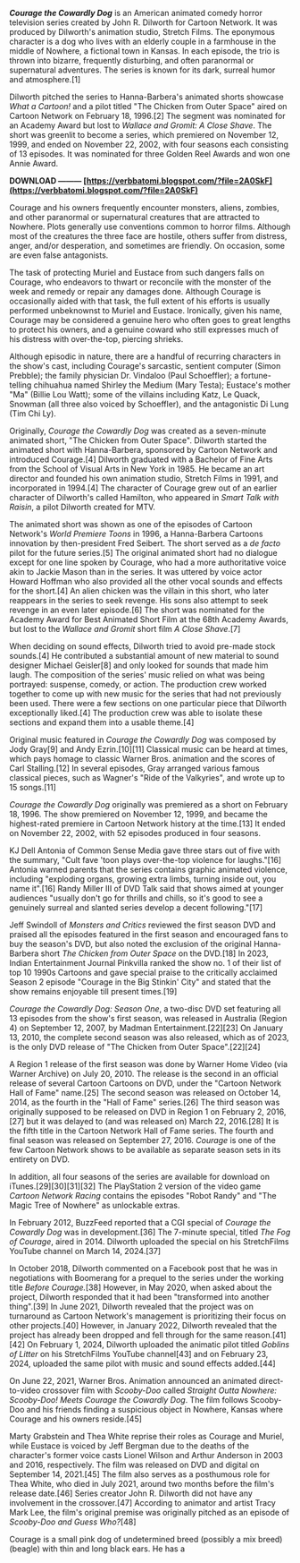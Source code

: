 
 
***Courage the Cowardly Dog*** is an American animated comedy horror television series created by John R. Dilworth for Cartoon Network. It was produced by Dilworth's animation studio, Stretch Films. The eponymous character is a dog who lives with an elderly couple in a farmhouse in the middle of Nowhere, a fictional town in Kansas. In each episode, the trio is thrown into bizarre, frequently disturbing, and often paranormal or supernatural adventures. The series is known for its dark, surreal humor and atmosphere.[1]
 
Dilworth pitched the series to Hanna-Barbera's animated shorts showcase *What a Cartoon!* and a pilot titled "The Chicken from Outer Space" aired on Cartoon Network on February 18, 1996.[2] The segment was nominated for an Academy Award but lost to *Wallace and Gromit: A Close Shave*. The short was greenlit to become a series, which premiered on November 12, 1999, and ended on November 22, 2002, with four seasons each consisting of 13 episodes. It was nominated for three Golden Reel Awards and won one Annie Award.
 
**DOWNLOAD ——— [https://verbbatomi.blogspot.com/?file=2A0SkF](https://verbbatomi.blogspot.com/?file=2A0SkF)**


 
Courage and his owners frequently encounter monsters, aliens, zombies, and other paranormal or supernatural creatures that are attracted to Nowhere. Plots generally use conventions common to horror films. Although most of the creatures the three face are hostile, others suffer from distress, anger, and/or desperation, and sometimes are friendly. On occasion, some are even false antagonists.
 
The task of protecting Muriel and Eustace from such dangers falls on Courage, who endeavors to thwart or reconcile with the monster of the week and remedy or repair any damages done. Although Courage is occasionally aided with that task, the full extent of his efforts is usually performed unbeknownst to Muriel and Eustace. Ironically, given his name, Courage may be considered a genuine hero who often goes to great lengths to protect his owners, and a genuine coward who still expresses much of his distress with over-the-top, piercing shrieks.
 
Although episodic in nature, there are a handful of recurring characters in the show's cast, including Courage's sarcastic, sentient computer (Simon Prebble); the family physician Dr. Vindaloo (Paul Schoeffler); a fortune-telling chihuahua named Shirley the Medium (Mary Testa); Eustace's mother "Ma" (Billie Lou Watt); some of the villains including Katz, Le Quack, Snowman (all three also voiced by Schoeffler), and the antagonistic Di Lung (Tim Chi Ly).
 
Originally, *Courage the Cowardly Dog* was created as a seven-minute animated short, "The Chicken from Outer Space". Dilworth started the animated short with Hanna-Barbera, sponsored by Cartoon Network and introduced Courage.[4] Dilworth graduated with a Bachelor of Fine Arts from the School of Visual Arts in New York in 1985. He became an art director and founded his own animation studio, Stretch Films in 1991, and incorporated in 1994.[4] The character of Courage grew out of an earlier character of Dilworth's called Hamilton, who appeared in *Smart Talk with Raisin*, a pilot Dilworth created for MTV.
 
The animated short was shown as one of the episodes of Cartoon Network's *World Premiere Toons* in 1996, a Hanna-Barbera Cartoons innovation by then-president Fred Seibert. The short served as a *de facto* pilot for the future series.[5] The original animated short had no dialogue except for one line spoken by Courage, who had a more authoritative voice akin to Jackie Mason than in the series. It was uttered by voice actor Howard Hoffman who also provided all the other vocal sounds and effects for the short.[4] An alien chicken was the villain in this short, who later reappears in the series to seek revenge. His sons also attempt to seek revenge in an even later episode.[6] The short was nominated for the Academy Award for Best Animated Short Film at the 68th Academy Awards, but lost to the *Wallace and Gromit* short film *A Close Shave*.[7]
 
When deciding on sound effects, Dilworth tried to avoid pre-made stock sounds.[4] He contributed a substantial amount of new material to sound designer Michael Geisler[8] and only looked for sounds that made him laugh. The composition of the series' music relied on what was being portrayed: suspense, comedy, or action. The production crew worked together to come up with new music for the series that had not previously been used. There were a few sections on one particular piece that Dilworth exceptionally liked.[4] The production crew was able to isolate these sections and expand them into a usable theme.[4]

Original music featured in *Courage the Cowardly Dog* was composed by Jody Gray[9] and Andy Ezrin.[10][11] Classical music can be heard at times, which pays homage to classic Warner Bros. animation and the scores of Carl Stalling.[12] In several episodes, Gray arranged various famous classical pieces, such as Wagner's "Ride of the Valkyries", and wrote up to 15 songs.[11]
 
*Courage the Cowardly Dog* originally was premiered as a short on February 18, 1996. The show premiered on November 12, 1999, and became the highest-rated premiere in Cartoon Network history at the time.[13] It ended on November 22, 2002, with 52 episodes produced in four seasons.
 
KJ Dell Antonia of Common Sense Media gave three stars out of five with the summary, "Cult fave 'toon plays over-the-top violence for laughs."[16] Antonia warned parents that the series contains graphic animated violence, including "exploding organs, growing extra limbs, turning inside out, you name it".[16] Randy Miller III of DVD Talk said that shows aimed at younger audiences "usually don't go for thrills and chills, so it's good to see a genuinely surreal and slanted series develop a decent following."[17]
 
Jeff Swindoll of *Monsters and Critics* reviewed the first season DVD and praised all the episodes featured in the first season and encouraged fans to buy the season's DVD, but also noted the exclusion of the original Hanna-Barbera short *The Chicken from Outer Space* on the DVD.[18] In 2023, Indian Entertainment Journal Pinkvilla ranked the show no. 1 of their list of top 10 1990s Cartoons and gave special praise to the critically acclaimed Season 2 episode "Courage in the Big Stinkin' City" and stated that the show remains enjoyable till present times.[19]
 
*Courage the Cowardly Dog: Season One*, a two-disc DVD set featuring all 13 episodes from the show's first season, was released in Australia (Region 4) on September 12, 2007, by Madman Entertainment.[22][23] On January 13, 2010, the complete second season was also released, which as of 2023, is the only DVD release of "The Chicken from Outer Space".[22][24]
 
A Region 1 release of the first season was done by Warner Home Video (via Warner Archive) on July 20, 2010. The release is the second in an official release of several Cartoon Cartoons on DVD, under the "Cartoon Network Hall of Fame" name.[25] The second season was released on October 14, 2014, as the fourth in the "Hall of Fame" series.[26] The third season was originally supposed to be released on DVD in Region 1 on February 2, 2016,[27] but it was delayed to (and was released on) March 22, 2016.[28] It is the fifth title in the Cartoon Network Hall of Fame series. The fourth and final season was released on September 27, 2016. *Courage* is one of the few Cartoon Network shows to be available as separate season sets in its entirety on DVD.
 
In addition, all four seasons of the series are available for download on iTunes.[29][30][31][32] The PlayStation 2 version of the video game *Cartoon Network Racing* contains the episodes "Robot Randy" and "The Magic Tree of Nowhere" as unlockable extras.
 
In February 2012, BuzzFeed reported that a CGI special of *Courage the Cowardly Dog* was in development.[36] The 7-minute special, titled *The Fog of Courage*, aired in 2014. Dilworth uploaded the special on his StretchFilms YouTube channel on March 14, 2024.[37]
 
In October 2018, Dilworth commented on a Facebook post that he was in negotiations with Boomerang for a prequel to the series under the working title *Before Courage.*[38] However, in May 2020, when asked about the project, Dilworth responded that it had been "transformed into another thing".[39] In June 2021, Dilworth revealed that the project was on turnaround as Cartoon Network's management is prioritizing their focus on other projects.[40] However, in January 2022, Dilworth revealed that the project has already been dropped and fell through for the same reason.[41][42] On February 1, 2024, Dilworth uploaded the animatic pilot titled *Goblins of Litter* on his StretchFilms YouTube channel[43] and on February 23, 2024, uploaded the same pilot with music and sound effects added.[44]
 
On June 22, 2021, Warner Bros. Animation announced an animated direct-to-video crossover film with *Scooby-Doo* called *Straight Outta Nowhere: Scooby-Doo! Meets Courage the Cowardly Dog*. The film follows Scooby-Doo and his friends finding a suspicious object in Nowhere, Kansas where Courage and his owners reside.[45]
 
Marty Grabstein and Thea White reprise their roles as Courage and Muriel, while Eustace is voiced by Jeff Bergman due to the deaths of the character's former voice casts Lionel Wilson and Arthur Anderson in 2003 and 2016, respectively. The film was released on DVD and digital on September 14, 2021.[45] The film also serves as a posthumous role for Thea White, who died in July 2021, around two months before the film's release date.[46] Series creator John R. Dilworth did not have any involvement in the crossover.[47] According to animator and artist Tracy Mark Lee, the film's original premise was originally pitched as an episode of *Scooby-Doo and Guess Who?*[48]
 
Courage is a small pink dog of undetermined breed (possibly a mix breed) (beagle) with thin and long black ears. He has a